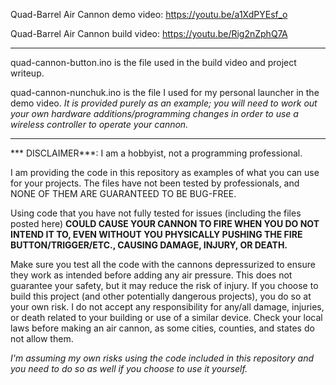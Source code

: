 Quad-Barrel Air Cannon demo video: https://youtu.be/a1XdPYEsf_o

Quad-Barrel Air Cannon build video: https://youtu.be/Rig2nZphQ7A

--------

quad-cannon-button.ino is the file used in the build video and project writeup.

quad-cannon-nunchuk.ino is the file I used for my personal launcher in the demo video.
*It is provided purely as an example; you will need to work out your own hardware additions/programming
changes in order to use a wireless controller to operate your cannon.*

--------

*** DISCLAIMER***: I am a hobbyist, not a programming professional.

I am providing the code in this repository as examples of what you can use for your projects.
The files have not been tested by professionals, and NONE OF THEM ARE GUARANTEED TO BE BUG-FREE.

Using code that you have not fully tested for issues (including the files posted here) **COULD
CAUSE YOUR CANNON TO FIRE WHEN YOU DO NOT INTEND IT TO, EVEN WITHOUT YOU PHYSICALLY PUSHING THE FIRE
BUTTON/TRIGGER/ETC., CAUSING DAMAGE, INJURY, OR DEATH.**

Make sure you test all the code with the cannons depressurized to ensure they work as intended before adding
any air pressure. This does not guarantee your safety, but it may reduce the risk of injury. If you choose to
build this project (and other potentially dangerous projects), you do so at your own risk. I do not accept any
responsibility for any/all damage, injuries, or death related to your building or use of a similar device.
Check your local laws before making an air cannon, as some cities, counties, and states do not allow them.

*I'm assuming my own risks using the code included in this repository and you need to do so as well if you
choose to use it yourself.*
